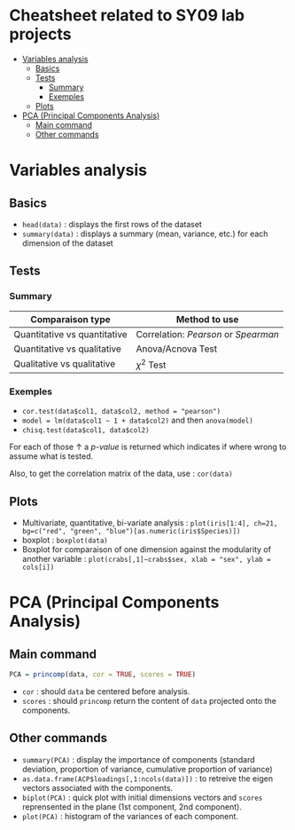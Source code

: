 Cheatsheet related to SY09 lab projects
=================================

<!-- TOC -->

- [Variables analysis](#variables-analysis)
    - [Basics](#basics)
    - [Tests](#tests)
        - [Summary](#summary)
        - [Exemples](#exemples)
    - [Plots](#plots)
- [PCA (Principal Components Analysis)](#pca-principal-components-analysis)
    - [Main command](#main-command)
    - [Other commands](#other-commands)

<!-- /TOC -->


# Variables analysis

## Basics
- `head(data)` : displays the first rows of the dataset
- `summary(data)` : displays a summary (mean, variance, etc.) for each dimension of the dataset

## Tests

### Summary
| Comparaison type             | Method to use                         |
|------------------------------|---------------------------------------|
| Quantitative vs quantitative | Correlation: _Pearson_ or  _Spearman_ |
| Quantitative vs qualitative  | Anova/Acnova Test                     |
| Qualitative vs qualitative   | $χ^2$ Test                            |

### Exemples 

- `cor.test(data$col1, data$col2, method = "pearson")`
- `model = lm(data$col1 ~ 1 + data$col2)` and then `anova(model)`
- `chisq.test(data$col1, data$col2)`

For each of those ↑ a _p-value_ is returned which indicates if where wrong to assume what is tested. 

Also, to get the correlation matrix of the data, use : `cor(data)`
## Plots

- Multivariate, quantitative, bi-variate analysis : `plot(iris[1:4], ch=21, bg=c("red", "green", "blue")[as.numeric(iris$Species)])`
- boxplot : `boxplot(data)`
- Boxplot for comparaison of one dimension against the modularity of another variable : `plot(crabs[,1]~crabs$sex, xlab = "sex", ylab = cols[i])`

# PCA (Principal Components Analysis)

## Main command

```R
PCA = princomp(data, cor = TRUE, scores = TRUE)
```
- `cor` : should `data` be centered before analysis.
- `scores` : should `princomp` return the content of `data` projected onto the components.  


## Other commands

- `summary(PCA)` : display the importance of components (standard deviation, proportion of variance, cumulative proportion of variance)
- `as.data.frame(ACP$loadings[,1:ncols(data)])` : to retreive the eigen vectors associated with the components.
- `biplot(PCA)` : quick plot with initial dimensions vectors and `scores` reprensented in the plane (1st component, 2nd component).
- `plot(PCA)` : histogram of the variances of each component.